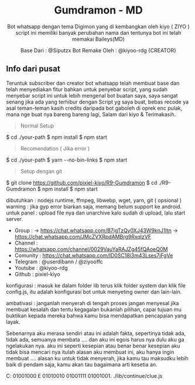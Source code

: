 <h1 align="center"> Gumdramon - MD <br></h1>

<p align="center"> 
  Bot whatsapp dengan tema Digimon yang di kembangkan oleh kiyo ( ZIYO ) script ini memiliki banyak perubahan nama dan tentunya bot ini telah memakai Baileys(MD)
</p>

<p align="center">
Base Dari : @Siputzx 
Bot Remake Oleh : @kiyoo-rdg {CREATOR}


## Info dari pusat
Teruntuk subscriber dan creator bot whatsapp telah
membuat base dan telah menyediakan fitur bahkan untuk penyebar
script, yang sudah menyebar script ini untuk lebih mengenal 
bot buatan saya, saya sangat senang jika ada yang terhibur
dengan Script yg saya buat, bebas recode ya asal teman-teman
kasih credits daripada bot gaboleh di oprek enc pulak, mana nge
buat nya bareng bareng lagi, Salam dari kiyo & Terimakasih.

> Normal Setup

$ cd ./your-path
$ npm install
$ npm start

> Recomendation ( Jika error )

$ cd ./your-path
$ yarn --no-bin-links
$ npm start

> Setup dengan git

$ git clone https://github.com/pixiel-kiyo/R9-Gumdramon
$ cd ./R9-Gumdramon
$ npm install
$ npm start

dibutuhkan : nodejs runtime, ffmpeg, libwebp, wget, yarn, git ( opsional )
warning : jika gyp error biarkan saja, memang belum support ke android.
untuk panel : upload file nya dan unarchive kalo sudah di upload, lalu start server.
 
 * Group :
 -> https://chat.whatsapp.com/B7igTzQy0XJ43W9knJ1Itn
 -> https://chat.whatsapp.com/JMcZVXRpdAMBrg9RxqlzVF
 * Channel : https://whatsapp.com/channel/0029VauYaRAJZg45fQAoeQ0M
 * Comunity : https://chat.whatsapp.com/ID0SC18i3m43Lses7jFgVe
 * Telegram : @userdibann / @ziyooffc
 * Youtube : @kiyoo-rdg
 * Github : pixiel-kiyo

konfigurasi : masuk ke dalam folder lib terus klik folder system dan klik file
config.js, itu adalah konfigurasi bot untuk menyeting owner dan lain-lain.

ambativasi : janganlah menyerah di tengah proses jangan menyesal jika membuat
kesalah dan tentu kegagalan bukanlah pilihan, capai tujuan mu buktikan kepada
mereka bahwa kamu bisa mendapatkan pencapaian yang layak.

Sebenarnya aku merasa sendiri atau ini adalah fakta, sepertinya tidak ada, tidak ada,
semuanya membata .... dan aku ini egois harus nya dulu aku ga ngelakukan nya.
aku ini seperti kesepian atau benar benar kesepian aku tidak bisa mencari nya itulah alasan
aku membuat ini, aku hanya ingin membuat .... alasan ku untuk tidak menyerah, jika
kamu tau maksudku lebih baik di pendam saja, kamu akan tau bagaimana
arti kesetia an.

C: 01001000 E 01010010 01001111 01001001. ./lib/continue/clue.js
